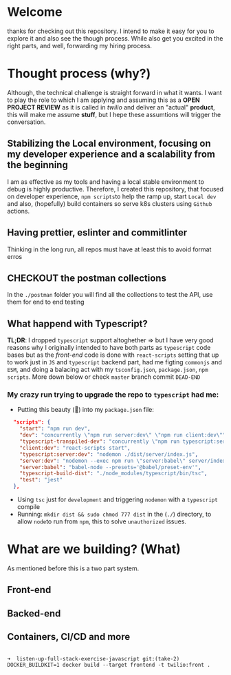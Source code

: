 # Welcome

thanks for checking out this repository. I intend to make it easy for you to explore it and also see the though process. While also get you excited in the right parts, and well, forwarding my hiring process.

# Thought process (why?)

Although, the technical challenge is straight forward in what it wants. I want to play the role to which I am applying and assuming this as a **OPEN PROJECT REVIEW** as it is called in _twilio_ and deliver an "actual" **product**, this will make me assume **stuff**, but I hepe these assumtions will trigger the conversation.

## Stabilizing the Local environment, focusing on my developer experience and a scalability from the beginning

I am as effective as my tools and having a local stable environment to debug is highly productive.
Therefore, I created this repository, that focused on developer experience, `npm scripts`to help the ramp up, start `Local dev` and also, (hopefully) build containers so serve k8s clusters using `Github` actions.

## Having prettier, eslinter and commitlinter

Thinking in the long run, all repos must have at least this to avoid format erros

## **CHECKOUT** the postman collections

In the `./postman` folder you will find all the collections to test the API, use them for end to end testing

## What happend with Typescript?

**TL;DR**: I dropped `typescript` support altoghether => but I have very good reasons why
I originally intended to have both parts as `typescript` code bases but as the _front-end_ code is done with `react-scripts` setting that up to work just in `JS` and `typescript` backend part, had me figting `commonjs` and `ESM`, and doing a balacing act with my `tsconfig.json`, `package.json`, `npm scripts`. More down below or check `master` branch commit `DEAD-END`

### My crazy run trying to upgrade the repo to `typescript` had me:

- Putting this beauty (🤢) into my `package.json` file:

```json
  "scripts": {
    "start": "npm run dev",
    "dev": "concurrently \"npm run server:dev\" \"npm run client:dev\"",
    "typescript-transpiled-dev": "concurrently \"npm run typescript:server:dev\" \"npm run client:dev\"",
    "client:dev": "react-scripts start",
    "typescript:server:dev": "nodemon ./dist/server/index.js",
    "server:dev": "nodemon --exec npm run \"server:babel\" server/index.js",
    "server:babel": "babel-node --presets='@babel/preset-env'",
    "typescript-build-dist": "./node_modules/typescript/bin/tsc",
    "test": "jest"
  },
```

- Using `tsc` just for `development` and triggering `nodemon` with a `typescript` compile
- Running: `mkdir dist && sudo chmod 777 dist` in the (`./`) directory, to allow `node`to run from `npm`, this to solve `unauthorized` issues.

# What are we building? (What)

As mentioned before this is a two part system.

## Front-end

## Backed-end

## Containers, CI/CD and more
```

➜  listen-up-full-stack-exercise-javascript git:(take-2) DOCKER_BUILDKIT=1 docker build --target frontend -t twilio:front . 
```
